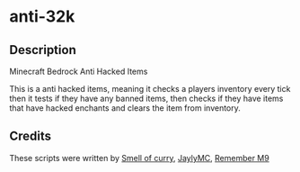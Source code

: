 # anti-32k

## Description

Minecraft Bedrock Anti Hacked Items

This is a anti hacked items, meaning it checks a players inventory every tick then it tests if they have any banned items, then checks if they have items that have hacked enchants and clears the item from inventory.

## Credits

These scripts were written by [Smell of curry](https://github.com/smell-of-curry), [JaylyMC](https://github.com/JaylyDev), [Remember M9](https://github.com/Remember-M9)
